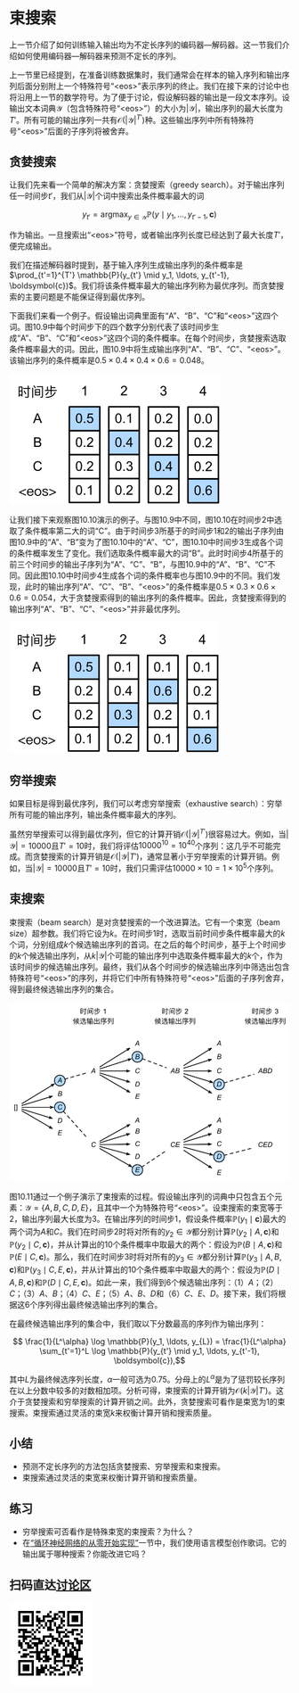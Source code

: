 # 束搜索

上一节介绍了如何训练输入输出均为不定长序列的编码器—解码器。这一节我们介绍如何使用编码器—解码器来预测不定长的序列。

上一节里已经提到，在准备训练数据集时，我们通常会在样本的输入序列和输出序列后面分别附上一个特殊符号“&lt;eos&gt;”表示序列的终止。我们在接下来的讨论中也将沿用上一节的数学符号。为了便于讨论，假设解码器的输出是一段文本序列。设输出文本词典$\mathcal{Y}$（包含特殊符号“&lt;eos&gt;”）的大小为$\left|\mathcal{Y}\right|$，输出序列的最大长度为$T'$。所有可能的输出序列一共有$\mathcal{O}(\left|\mathcal{Y}\right|^{T'})$种。这些输出序列中所有特殊符号“&lt;eos&gt;”后面的子序列将被舍弃。


## 贪婪搜索

让我们先来看一个简单的解决方案：贪婪搜索（greedy search）。对于输出序列任一时间步$t'$，我们从$|\mathcal{Y}|$个词中搜索出条件概率最大的词

$$y_{t'} = \operatorname*{argmax}_{y \in \mathcal{Y}} \mathbb{P}(y \mid y_1, \ldots, y_{t'-1}, \boldsymbol{c})$$

作为输出。一旦搜索出“&lt;eos&gt;”符号，或者输出序列长度已经达到了最大长度$T'$，便完成输出。

我们在描述解码器时提到，基于输入序列生成输出序列的条件概率是$\prod_{t'=1}^{T'} \mathbb{P}(y_{t'} \mid y_1, \ldots, y_{t'-1}, \boldsymbol{c})$。我们将该条件概率最大的输出序列称为最优序列。而贪婪搜索的主要问题是不能保证得到最优序列。

下面我们来看一个例子。假设输出词典里面有“A”、“B”、“C”和“&lt;eos&gt;”这四个词。图10.9中每个时间步下的四个数字分别代表了该时间步生成“A”、“B”、“C”和“&lt;eos&gt;”这四个词的条件概率。在每个时间步，贪婪搜索选取条件概率最大的词。因此，图10.9中将生成输出序列“A”、“B”、“C”、“&lt;eos&gt;”。该输出序列的条件概率是$0.5\times0.4\times0.4\times0.6 = 0.048$。


![每个时间步下的四个数字分别代表了该时间步生成“A”、“B”、“C”和“&lt;eos&gt;”这四个词的条件概率。在每个时间步，贪婪搜索选取条件概率最大的词。](../img/s2s_prob1.svg)


让我们接下来观察图10.10演示的例子。与图10.9中不同，图10.10在时间步2中选取了条件概率第二大的词“C”。由于时间步3所基于的时间步1和2的输出子序列由图10.9中的“A”、“B”变为了图10.10中的“A”、“C”，图10.10中时间步3生成各个词的条件概率发生了变化。我们选取条件概率最大的词“B”。此时时间步4所基于的前三个时间步的输出子序列为“A”、“C”、“B”，与图10.9中的“A”、“B”、“C”不同。因此图10.10中时间步4生成各个词的条件概率也与图10.9中的不同。我们发现，此时的输出序列“A”、“C”、“B”、“&lt;eos&gt;”的条件概率是$0.5\times0.3\times0.6\times0.6=0.054$，大于贪婪搜索得到的输出序列的条件概率。因此，贪婪搜索得到的输出序列“A”、“B”、“C”、“&lt;eos&gt;”并非最优序列。

![每个时间步下的四个数字分别代表了该时间步生成“A”、“B”、“C”和“&lt;eos&gt;”这四个词的条件概率。在时间步2选取条件概率第二大的词“C”。](../img/s2s_prob2.svg)

## 穷举搜索

如果目标是得到最优序列，我们可以考虑穷举搜索（exhaustive search）：穷举所有可能的输出序列，输出条件概率最大的序列。

虽然穷举搜索可以得到最优序列，但它的计算开销$\mathcal{O}(\left|\mathcal{Y}\right|^{T'})$很容易过大。例如，当$|\mathcal{Y}|=10000$且$T'=10$时，我们将评估$10000^{10} = 10^{40}$个序列：这几乎不可能完成。而贪婪搜索的计算开销是$\mathcal{O}(\left|\mathcal{Y}\right|T')$，通常显著小于穷举搜索的计算开销。例如，当$|\mathcal{Y}|=10000$且$T'=10$时，我们只需评估$10000\times10=1\times10^5$个序列。


## 束搜索

束搜索（beam search）是对贪婪搜索的一个改进算法。它有一个束宽（beam size）超参数。我们将它设为$k$。在时间步1时，选取当前时间步条件概率最大的$k$个词，分别组成$k$个候选输出序列的首词。在之后的每个时间步，基于上个时间步的$k$个候选输出序列，从$k\left|\mathcal{Y}\right|$个可能的输出序列中选取条件概率最大的$k$个，作为该时间步的候选输出序列。最终，我们从各个时间步的候选输出序列中筛选出包含特殊符号“&lt;eos&gt;”的序列，并将它们中所有特殊符号“&lt;eos&gt;”后面的子序列舍弃，得到最终候选输出序列的集合。


![束搜索的过程。束宽为2，输出序列最大长度为3。候选输出序列有$A$、$C$、$AB$、$CE$、$ABD$和$CED$。](../img/beam_search.svg)

图10.11通过一个例子演示了束搜索的过程。假设输出序列的词典中只包含五个元素：$\mathcal{Y} = \{A, B, C, D, E\}$，且其中一个为特殊符号“&lt;eos&gt;”。设束搜索的束宽等于2，输出序列最大长度为3。在输出序列的时间步1，假设条件概率$\mathbb{P}(y_1 \mid \boldsymbol{c})$最大的两个词为$A$和$C$。我们在时间步2时将对所有的$y_2 \in \mathcal{Y}$都分别计算$\mathbb{P}(y_2 \mid A, \boldsymbol{c})$和$\mathbb{P}(y_2 \mid C, \boldsymbol{c})$，并从计算出的10个条件概率中取最大的两个：假设为$\mathbb{P}(B \mid A, \boldsymbol{c})$和$\mathbb{P}(E \mid C, \boldsymbol{c})$。那么，我们在时间步3时将对所有的$y_3 \in \mathcal{Y}$都分别计算$\mathbb{P}(y_3 \mid A, B, \boldsymbol{c})$和$\mathbb{P}(y_3 \mid C, E, \boldsymbol{c})$，并从计算出的10个条件概率中取最大的两个：假设为$\mathbb{P}(D \mid A, B, \boldsymbol{c})$和$\mathbb{P}(D \mid C, E, \boldsymbol{c})$。如此一来，我们得到6个候选输出序列：（1）$A$；（2）$C$；（3）$A$、$B$；（4）$C$、$E$；（5）$A$、$B$、$D$和（6）$C$、$E$、$D$。接下来，我们将根据这6个序列得出最终候选输出序列的集合。



在最终候选输出序列的集合中，我们取以下分数最高的序列作为输出序列：

$$ \frac{1}{L^\alpha} \log \mathbb{P}(y_1, \ldots, y_{L}) = \frac{1}{L^\alpha} \sum_{t'=1}^L \log \mathbb{P}(y_{t'} \mid y_1, \ldots, y_{t'-1}, \boldsymbol{c}),$$

其中$L$为最终候选序列长度，$\alpha$一般可选为0.75。分母上的$L^\alpha$是为了惩罚较长序列在以上分数中较多的对数相加项。分析可得，束搜索的计算开销为$\mathcal{O}(k\left|\mathcal{Y}\right|T')$。这介于贪婪搜索和穷举搜索的计算开销之间。此外，贪婪搜索可看作是束宽为1的束搜索。束搜索通过灵活的束宽$k$来权衡计算开销和搜索质量。


## 小结

* 预测不定长序列的方法包括贪婪搜索、穷举搜索和束搜索。
* 束搜索通过灵活的束宽来权衡计算开销和搜索质量。


## 练习

* 穷举搜索可否看作是特殊束宽的束搜索？为什么？
* 在[“循环神经网络的从零开始实现”](../chapter_recurrent-neural-networks/rnn-scratch.md)一节中，我们使用语言模型创作歌词。它的输出属于哪种搜索？你能改进它吗？


## 扫码直达[讨论区](https://discuss.gluon.ai/t/topic/6817)

![](../img/qr_beam-search.svg)
